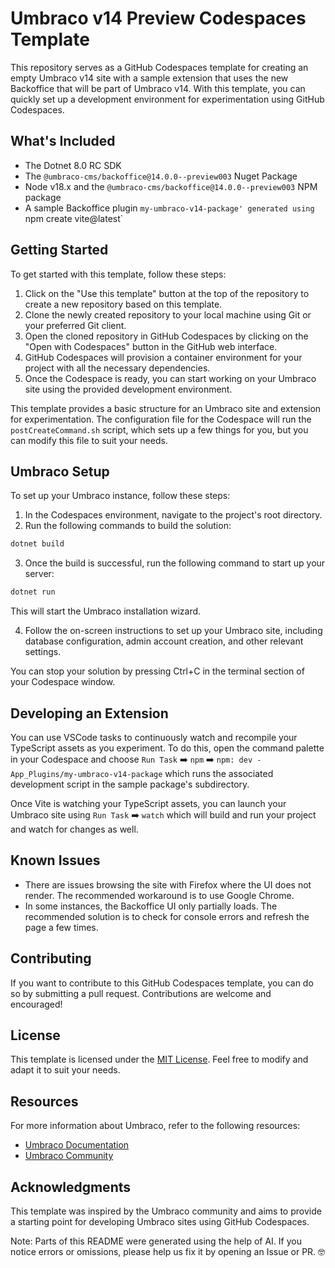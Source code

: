 # Umbraco v14 Preview Codespaces Template

This repository serves as a GitHub Codespaces template for creating an empty Umbraco v14 site with a sample extension that uses the new Backoffice that will be part of Umbraco v14.  With this template, you can quickly set up a development environment for experimentation using GitHub Codespaces.

## What's Included
- The Dotnet 8.0 RC SDK
- The `@umbraco-cms/backoffice@14.0.0--preview003` Nuget Package
- Node v18.x and the `@umbraco-cms/backoffice@14.0.0--preview003` NPM package
- A sample Backoffice plugin `my-umbraco-v14-package' generated using `npm create vite@latest`

## Getting Started

To get started with this template, follow these steps:

1. Click on the "Use this template" button at the top of the repository to create a new repository based on this template.
2. Clone the newly created repository to your local machine using Git or your preferred Git client.
3. Open the cloned repository in GitHub Codespaces by clicking on the "Open with Codespaces" button in the GitHub web interface.
4. GitHub Codespaces will provision a container environment for your project with all the necessary dependencies.
5. Once the Codespace is ready, you can start working on your Umbraco site using the provided development environment.

This template provides a basic structure for an Umbraco site and extension for experimentation. The configuration file for the Codespace will run the `postCreateCommand.sh` script, which sets up a few things for you, but you can modify this file to suit your needs.

## Umbraco Setup

To set up your Umbraco instance, follow these steps:

1. In the Codespaces environment, navigate to the project's root directory.
2. Run the following commands to build the solution:

```bash
dotnet build
```
3. Once the build is successful, run the following command to start up your server:

```bash
dotnet run
```

This will start the Umbraco installation wizard.

4. Follow the on-screen instructions to set up your Umbraco site, including database configuration, admin account creation, and other relevant settings.

You can stop your solution by pressing Ctrl+C in the terminal section of your Codespace window.

## Developing an Extension

You can use VSCode tasks to continuously watch and recompile your TypeScript assets as you experiment.  To do this, 
open the command palette in your Codespace and choose `Run Task` :arrow_right: `npm` :arrow_right: `npm: dev - App_Plugins/my-umbraco-v14-package` which runs the associated development script in the sample package's subdirectory.

Once Vite is watching your TypeScript assets, you can launch your Umbraco site using `Run Task` :arrow_right: `watch` which will build and run your project and watch for changes as well.

## Known Issues
- There are issues browsing the site with Firefox where the UI does not render.  The recommended workaround is to use Google Chrome.
- In some instances, the Backoffice UI only partially loads.  The recommended solution is to check for console errors and refresh the page a few times.

## Contributing

If you want to contribute to this GitHub Codespaces template, you can do so by submitting a pull request. Contributions are welcome and encouraged!

## License

This template is licensed under the [MIT License](LICENSE). Feel free to modify and adapt it to suit your needs.

## Resources

For more information about Umbraco, refer to the following resources:

- [Umbraco Documentation](https://our.umbraco.com/documentation)
- [Umbraco Community](https://our.umbraco.com/community)

## Acknowledgments

This template was inspired by the Umbraco community and aims to provide a starting point for developing Umbraco sites using GitHub Codespaces.

Note: Parts of this README were generated using the help of AI.  If you notice errors or omissions, please help us fix it by opening an Issue or PR. 🤓